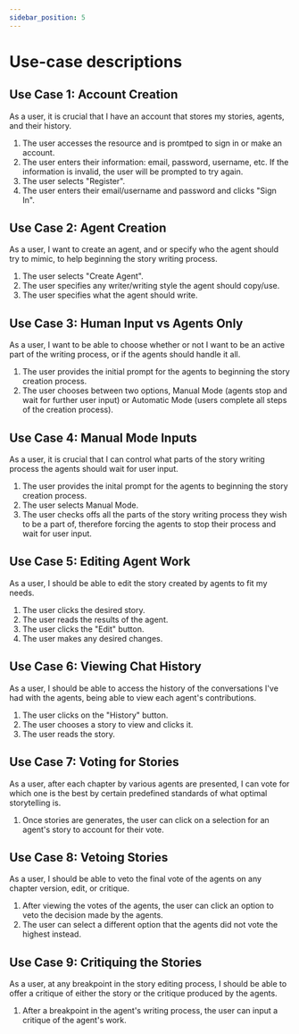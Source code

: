 ```yaml
---
sidebar_position: 5
---
```


# Use-case descriptions
## Use Case 1: Account Creation
As a user, it is crucial that I have an account that stores my stories, agents, and their history.

1. The user accesses the resource and is promtped to sign in or make an account.
2. The user enters their information: email, password, username, etc. If the information is invalid, the user will be prompted to try again.
3. The user selects "Register". 
4. The user enters their email/username and password and clicks "Sign In".

## Use Case 2: Agent Creation
As a user, I want to create an agent, and or specify who the agent should try to mimic, to help beginning the story writing process.
1. The user selects "Create Agent".
2. The user specifies any writer/writing style the agent should copy/use.
3. The user specifies what the agent should write.

 ## Use Case 3: Human Input vs Agents Only
 As a user, I want to be able to choose whether or not I want to be an active part of the writing process, or if the agents should handle it all.
 1. The user provides the initial prompt for the agents to beginning the story creation process.
 2. The user chooses between two options, Manual Mode (agents stop and wait for further user input) or Automatic Mode (users complete all steps of the creation process).

## Use Case 4: Manual Mode Inputs
As a user, it is crucial that I can control what parts of the story writing process the agents should wait for user input. 
1. The user provides the inital prompt for the agents to beginning the story creation process.
2. The user selects Manual Mode.
3. The user checks offs all the parts of the story writing process they wish to be a part of, therefore forcing the agents to stop their process and wait for user input.

## Use Case 5: Editing Agent Work
As a user, I should be able to edit the story created by agents to fit my needs.
1. The user clicks the desired story.
2. The user reads the results of the agent.
3. The user clicks the "Edit" button.
4. The user makes any desired changes.

## Use Case 6: Viewing Chat History
As a user, I should be able to access the history of the conversations I've had with the agents, being able to view each agent's contributions.
1. The user clicks on the "History" button.
2. The user chooses a story to view and clicks it.
3. The user reads the story.

## Use Case 7: Voting for Stories
As a user, after each chapter by various agents are presented, I can vote for which one is the best by certain predefined standards of what optimal storytelling is.
1. Once stories are generates, the user can click on a selection for an agent's story to account for their vote.

## Use Case 8: Vetoing Stories
As a user, I should be able to veto the final vote of the agents on any chapter version, edit, or critique.
1. After viewing the votes of the agents, the user can click an option to veto the decision made by the agents.
2. The user can select a different option that the agents did not vote the highest instead.

## Use Case 9: Critiquing the Stories
As a user, at any breakpoint in the story editing process, I should be able to offer a critique of either the story or the critique produced by the agents.
1. After a breakpoint in the agent's writing process, the user can input a critique of the agent's work.
